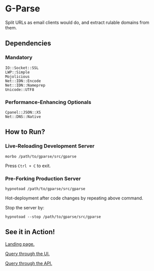 # G-Parse

Split URLs as email clients would do, and extract rulable domains from them.

## Dependencies

### Mandatory
    IO::Socket::SSL
    LWP::Simple
    Mojolicious
    Net::IDN::Encode
    Net::IDN::Nameprep
    Unicode::UTF8

### Performance-Enhancing Optionals
    Cpanel::JSON::XS
    Net::DNS::Native

## How to Run?

### Live-Reloading Development Server

    morbo /path/to/gparse/src/gparse

Press `Ctrl + C` to exit.

### Pre-Forking Production Server

    hypnotoad /path/to/gparse/src/gparse

Hot-deployment after code changes by repeating above command.

Stop the server by:

    hypnotoad --stop /path/to/gparse/src/gparse

## See it in Action!

[Landing page.](https://gparse.ankitpati.in "G-Parse")

[Query through the UI.](https://gparse.ankitpati.in/#https://username:password@www.sitpune.%E0%A4%AD%E0%A4%BE%E0%A4%B0%E0%A4%A4.edu.in.kyoto.jp:8080/ankitpati?hello#anchor "Displays a nice table.")

[Query through the API.](https://gparse.ankitpati.in/https://username:password@www.sitpune.%E0%A4%AD%E0%A4%BE%E0%A4%B0%E0%A4%A4.edu.in.kyoto.jp:8080/ankitpati?hello "Returns JSON.")

